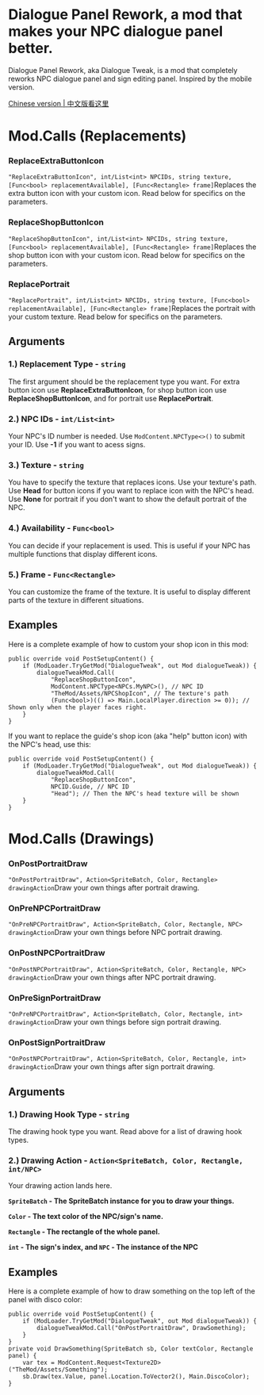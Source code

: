 # Dialogue Panel Rework, a mod that makes your NPC dialogue panel better.
Dialogue Panel Rework, aka Dialogue Tweak, is a mod that completely reworks NPC dialogue panel and sign editing panel. Inspired by the mobile version.

[Chinese version | 中文版看这里](README-zhCN.md)

# Mod.Calls (Replacements)
### ReplaceExtraButtonIcon
```"ReplaceExtraButtonIcon", int/List<int> NPCIDs, string texture, [Func<bool> replacementAvailable], [Func<Rectangle> frame]```Replaces the extra button icon with your custom icon. Read below for specifics on the parameters.

### ReplaceShopButtonIcon
```"ReplaceShopButtonIcon", int/List<int> NPCIDs, string texture, [Func<bool> replacementAvailable], [Func<Rectangle> frame]```Replaces the shop button icon with your custom icon. Read below for specifics on the parameters.

### ReplacePortrait
```"ReplacePortrait", int/List<int> NPCIDs, string texture, [Func<bool> replacementAvailable], [Func<Rectangle> frame]```Replaces the portrait with your custom texture. Read below for specifics on the parameters.

## Arguments
### 1.) Replacement Type - ```string```
The first argument should be the replacement type you want. For extra button icon use **ReplaceExtraButtonIcon**, for shop button icon use **ReplaceShopButtonIcon**, and for portrait use **ReplacePortrait**.

### 2.) NPC IDs - ```int/List<int>```
Your NPC's ID number is needed. Use ```ModContent.NPCType<>()``` to submit your ID. Use **-1** if you want to acess signs.

### 3.) Texture - ```string```
You have to specify the texture that replaces icons. Use your texture's path. Use **Head** for button icons if you want to replace icon with the NPC's head. Use **None** for portrait if you don't want to show the default portrait of the NPC.

### 4.) Availability - ```Func<bool>```
You can decide if your replacement is used. This is useful if your NPC has multiple functions that display different icons.

### 5.) Frame - ```Func<Rectangle>```
You can customize the frame of the texture. It is useful to display different parts of the texture in different situations.

## Examples
Here is a complete example of how to custom your shop icon in this mod:
```CSharp
public override void PostSetupContent() {
    if (ModLoader.TryGetMod("DialogueTweak", out Mod dialogueTweak)) {
        dialogueTweakMod.Call(
            "ReplaceShopButtonIcon",
            ModContent.NPCType<NPCs.MyNPC>(), // NPC ID
            "TheMod/Assets/NPCShopIcon", // The texture's path
            (Func<bool>)(() => Main.LocalPlayer.direction >= 0)); // Shown only when the player faces right.
    }
}
```
If you want to replace the guide's shop icon (aka "help" button icon) with the NPC's head, use this:
```CSharp
public override void PostSetupContent() {
    if (ModLoader.TryGetMod("DialogueTweak", out Mod dialogueTweak)) {
        dialogueTweakMod.Call(
            "ReplaceShopButtonIcon",
            NPCID.Guide, // NPC ID
            "Head"); // Then the NPC's head texture will be shown
    }
}
```

# Mod.Calls (Drawings)
### OnPostPortraitDraw
```"OnPostPortraitDraw", Action<SpriteBatch, Color, Rectangle> drawingAction```Draw your own things after portrait drawing.

### OnPreNPCPortraitDraw
```"OnPreNPCPortraitDraw", Action<SpriteBatch, Color, Rectangle, NPC> drawingAction```Draw your own things before NPC portrait drawing.

### OnPostNPCPortraitDraw
```"OnPostNPCPortraitDraw", Action<SpriteBatch, Color, Rectangle, NPC> drawingAction```Draw your own things after NPC portrait drawing.

### OnPreSignPortraitDraw
```"OnPreNPCPortraitDraw", Action<SpriteBatch, Color, Rectangle, int> drawingAction```Draw your own things before sign portrait drawing.

### OnPostSignPortraitDraw
```"OnPostNPCPortraitDraw", Action<SpriteBatch, Color, Rectangle, int> drawingAction```Draw your own things after sign portrait drawing.

## Arguments
### 1.) Drawing Hook Type - ```string```
The drawing hook type you want. Read above for a list of drawing hook types.

### 2.) Drawing Action - ```Action<SpriteBatch, Color, Rectangle, int/NPC>```
Your drawing action lands here.

 **```SpriteBatch``` - The SpriteBatch instance for you to draw your things.**
 
 **```Color``` - The text color of the NPC/sign's name.**
 
 **```Rectangle``` - The rectangle of the whole panel.**
 
 **```int``` - The sign's index, and ```NPC``` - The instance of the NPC**

## Examples
Here is a complete example of how to draw something on the top left of the panel with disco color:
```CSharp
public override void PostSetupContent() {
    if (ModLoader.TryGetMod("DialogueTweak", out Mod dialogueTweak)) {
        dialogueTweakMod.Call("OnPostPortraitDraw", DrawSomething);
    }
}
private void DrawSomething(SpriteBatch sb, Color textColor, Rectangle panel) {
    var tex = ModContent.Request<Texture2D>("TheMod/Assets/Something");
    sb.Draw(tex.Value, panel.Location.ToVector2(), Main.DiscoColor);
}
```

